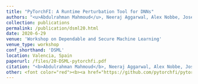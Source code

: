 ```yaml
---
title: "PyTorchFI: A Runtime Perturbation Tool for DNNs"
authors: "<u>Abdulrahman Mahmoud</u>, Neeraj Aggarwal, Alex Nobbe, Jose Rodrigo Sanchez Vicarte, Sarita V. Adve, Christopher W. Fletcher, Iuri Frosio, Siva Kumar Sastry Hari"
collection: publications
permalink: /publication/dsml20.html
date: 2020-6-29
venue: 'Workshop on Dependable and Secure Machine Learning' 
venue_type: workshop 
conf_shorthand: 'DSML'
location: Valencia, Spain
paperurl: /files/20-DSML-pytorchfi.pdf
citation: "<b>Abdulrahman Mahmoud</b>, Neeraj Aggarwal, Alex Nobbe, Jose Rodrigo Sanchez Vicarte, Sarita V. Adve, Christopher W. Fletcher, Iuri Frosio, Siva Kumar Sastry Hari. 2020. &quot;PyTorchFI: A Runtime Perturbation Tool for DNNs,&quot; <i>IEEE/IFIP International Conference on Dependable Systems and Networks - Supplemental Volume, 2020, presented at the Workshop on Dependable and Secure Machine Learning (DSML)</i>, Valencia, Spain 2020."
other: <font color="red"><b><a href="https://github.com/pytorchfi/pytorchfi">PyTorchFI is open-sourced, available here!</a> Downloaded <a href="https://pepy.tech/project/pytorchfi">40,000+</a> times!</b></font>
---
```

